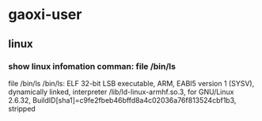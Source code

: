 # gaoxi-user
## linux
  ### show linux infomation comman: file /bin/ls
  file /bin/ls
/bin/ls: ELF 32-bit LSB executable, ARM, EABI5 version 1 (SYSV), dynamically linked, interpreter /lib/ld-linux-armhf.so.3, for GNU/Linux 2.6.32, BuildID[sha1]=c9fe2fbeb46bffd8a4c02036a76f813524cbf1b3, stripped

 
